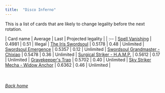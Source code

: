 ```yaml
---
title:  "Disco Inferno"
---
```


This is a list of cards that are likely to change legality before the next rotation.

| Card name | Average | Last | Projected legality |
| :-- |
[Spell Vanishing](https://db.ygoprodeck.com/card/?search=Spell%20Vanishing) | 0.4981 | 0.51 | Illegal |
[The Iris Swordsoul](https://db.ygoprodeck.com/card/?search=The%20Iris%20Swordsoul) | 0.5178 | 0.48 | Unlimited |
[Swordsoul Emergence](https://db.ygoprodeck.com/card/?search=Swordsoul%20Emergence) | 0.5357 | 0.12 | Unlimited |
[Swordsoul Grandmaster - Chixiao](https://db.ygoprodeck.com/card/?search=Swordsoul%20Grandmaster%20-%20Chixiao) | 0.5478 | 0.36 | Unlimited |
[Surgical Striker - H.A.M.P.](https://db.ygoprodeck.com/card/?search=Surgical%20Striker%20-%20H.A.M.P.) | 0.5612 | 0.17 | Unlimited |
[Gravekeeper's Trap](https://db.ygoprodeck.com/card/?search=Gravekeeper's%20Trap) | 0.5702 | 0.40 | Unlimited |
[Sky Striker Mecha - Widow Anchor](https://db.ygoprodeck.com/card/?search=Sky%20Striker%20Mecha%20-%20Widow%20Anchor) | 0.6362 | 0.46 | Unlimited |

<br>

###### [Back home](index)